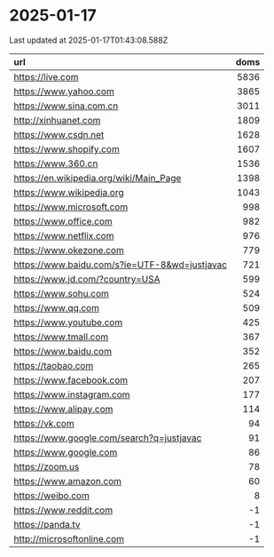 # 2025-01-17

<!-- BEGIN -->
Last updated at 2025-01-17T01:43:08.588Z

url | doms
:- | -:
https://live.com | 5836
https://www.yahoo.com | 3865
https://www.sina.com.cn | 3011
http://xinhuanet.com | 1809
https://www.csdn.net | 1628
https://www.shopify.com | 1607
https://www.360.cn | 1536
https://en.wikipedia.org/wiki/Main_Page | 1398
https://www.wikipedia.org | 1043
https://www.microsoft.com | 998
https://www.office.com | 982
https://www.netflix.com | 976
https://www.okezone.com | 779
https://www.baidu.com/s?ie=UTF-8&wd=justjavac | 721
https://www.jd.com/?country=USA | 599
https://www.sohu.com | 524
https://www.qq.com | 509
https://www.youtube.com | 425
https://www.tmall.com | 367
https://www.baidu.com | 352
https://taobao.com | 265
https://www.facebook.com | 207
https://www.instagram.com | 177
https://www.alipay.com | 114
https://vk.com | 94
https://www.google.com/search?q=justjavac | 91
https://www.google.com | 86
https://zoom.us | 78
https://www.amazon.com | 60
https://weibo.com | 8
https://www.reddit.com | -1
https://panda.tv | -1
http://microsoftonline.com | -1
<!-- END -->
